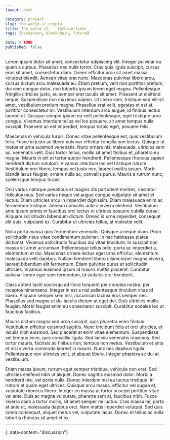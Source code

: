 ```yaml
---
layout: post

category: project
slug: the-world-if-crypto
title: The world if .. [@chain-link]
tags: [hackathon, blockchain, future]

date: # TODO
published: false
---
```


Lorem ipsum dolor sit amet, consectetur adipiscing elit. Integer pulvinar eu quam a cursus. Phasellus nec nulla tortor. Cras quis ligula suscipit, cursus eros sit amet, consectetur diam. Donec efficitur arcu sit amet massa volutpat blandit. Aenean vitae erat nunc. Maecenas pulvinar libero arcu, cursus dictum arcu malesuada eu. Etiam pretium, velit non porttitor pretium, dui sem congue dolor, non lobortis ipsum lorem eget magna. Pellentesque fringilla ultricies justo, eu semper erat iaculis sit amet. Praesent ut eleifend neque. Suspendisse non maximus sapien. Ut libero sem, tristique sed elit sit amet, vestibulum pretium magna. Phasellus erat velit, egestas et est at, porttitor consectetur mi. Vestibulum interdum arcu augue, id finibus lectus laoreet et. Quisque semper ipsum eu velit pellentesque, eget tristique urna congue. Vivamus interdum tellus vel leo posuere, sit amet tempus nulla suscipit. Praesent ac est imperdiet, tempus turpis eget, posuere felis.

Maecenas in vehicula turpis. Donec vitae pellentesque est, quis vestibulum felis. Fusce in justo ac libero pulvinar efficitur fringilla non lectus. Quisque ut metus et urna euismod venenatis. Nunc ornare nisi malesuada, ultricies sem ac, venenatis velit. Duis tortor tellus, mollis sit amet finibus et, pharetra eu magna. Mauris in elit et tortor auctor hendrerit. Pellentesque rhoncus sapien hendrerit dictum volutpat. Vivamus interdum leo vel tristique rutrum. Vestibulum orci libero, tempus vel justo nec, laoreet mattis ipsum. Morbi blandit lacus feugiat, ornare nulla ac, convallis purus. Mauris a rutrum nunc, scelerisque tempus turpis.

Orci varius natoque penatibus et magnis dis parturient montes, nascetur ridiculus mus. Sed varius neque vel augue congue vulputate sit amet et lectus. Etiam ultricies arcu in imperdiet dignissim. Etiam malesuada enim ac fermentum tristique. Aenean convallis ante a viverra eleifend. Vestibulum ante ipsum primis in faucibus orci luctus et ultrices posuere cubilia curae; Aliquam sollicitudin bibendum dictum. Donec id urna imperdiet, consequat elit quis, vulputate ex. Curabitur ut ultricies tellus, at molestie velit.

Nulla porta massa quis fermentum venenatis. Quisque a neque diam. Proin sollicitudin risus vitae condimentum pulvinar. In hac habitasse platea dictumst. Vivamus sollicitudin faucibus dui vitae tincidunt. In suscipit non massa sit amet accumsan. Pellentesque tellus odio, porta ac imperdiet a, elementum et dui. Maecenas ornare lectus eget urna efficitur, elementum malesuada velit dapibus. Nullam hendrerit libero ullamcorper magna viverra, laoreet bibendum elit fermentum. Etiam pulvinar purus et sollicitudin ultricies. Vivamus euismod ipsum id mauris mattis placerat. Curabitur pulvinar lorem eget sem fermentum, id sodales orci hendrerit.

Class aptent taciti sociosqu ad litora torquent per conubia nostra, per inceptos himenaeos. Integer in est a nisl pellentesque tincidunt vitae id libero. Aliquam semper sem nisl, accumsan lacinia eros semper nec. Phasellus sed magna ut dui iaculis dictum at eget dui. Duis ultricies mollis feugiat. Morbi feugiat enim eu consectetur suscipit. Curabitur sodales leo ut faucibus facilisis.

Mauris dictum magna sed urna suscipit, quis pharetra enim finibus. Vestibulum efficitur euismod sagittis. Nunc tincidunt felis et orci ultricies, et iaculis nibh euismod. Sed placerat at enim vitae elementum. Suspendisse vel tempus enim, quis convallis ligula. Sed lacinia venenatis maximus. Sed tortor mauris, facilisis ac finibus non, tempus non metus. Vestibulum et ante et nisi viverra commodo laoreet in mauris. Nunc nec dapibus ligula. Pellentesque non ultricies velit, et aliquet libero. Integer pharetra ac dui at vestibulum.

Etiam massa ipsum, rutrum eget semper tristique, vehicula non erat. Sed ultricies eleifend nibh ut aliquet. Donec sagittis euismod dolor. Morbi a hendrerit nisi, vel porta nulla. Donec interdum nisl eu luctus tristique. In rutrum et quam eget ultrices. Quisque arcu massa, efficitur vel augue et, vulputate rhoncus libero. Integer eu massa at tortor suscipit porttitor vitae vel ante. Duis ac magna vulputate, pharetra sem at, faucibus nibh. Fusce viverra diam a tortor mollis, sit amet semper mi luctus. Cras massa mi, porta at ante ut, malesuada dapibus orci. Nam mattis imperdiet volutpat. Sed quis lorem consequat, aliquet metus vel, vulputate lacus. Donec et tellus ac nulla lobortis rhoncus sit amet et ex.



---
{: data-content="discussion"}
